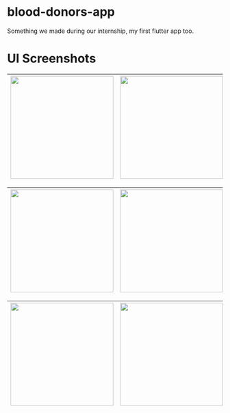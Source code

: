 # blood-donors-app
Something we made during our internship, my first flutter app too.

# UI Screenshots

|<img src="https://raw.githubusercontent.com/shaji-stark/blood-donors-app/main/Output%20screenshots/signup_screenshot1.jpg" width=240> | <img src="https://raw.githubusercontent.com/shaji-stark/blood-donors-app/main/Output%20screenshots/signup_screenshot2.jpg" width=240> | <img src="https://raw.githubusercontent.com/shaji-stark/blood-donors-app/main/Output%20screenshots/profile_screenshot1.JPG" width=240> |
|:---:|:---:|:---:|

|<img src="https://raw.githubusercontent.com/shaji-stark/blood-donors-app/main/Output%20screenshots/Coordinator_profile.jpg" width=240> | <img src="https://raw.githubusercontent.com/shaji-stark/blood-donors-app/main/Output%20screenshots/Newsfeed.jpg" width=240> | <img src="https://raw.githubusercontent.com/shaji-stark/blood-donors-app/main/Output%20screenshots/Patient%20details.jpg" width=240> |
|:---:|:---:|:---:|

|<img src="https://raw.githubusercontent.com/shaji-stark/blood-donors-app/main/Output%20screenshots/request_page1.jpg" width=240> | <img src="https://raw.githubusercontent.com/shaji-stark/blood-donors-app/main/Output%20screenshots/request_page2.jpg" width=240> | <img src="https://raw.githubusercontent.com/shaji-stark/blood-donors-app/main/Output%20screenshots/FAQ.jpg" width=240> |
|:---:|:---:|:---:|
